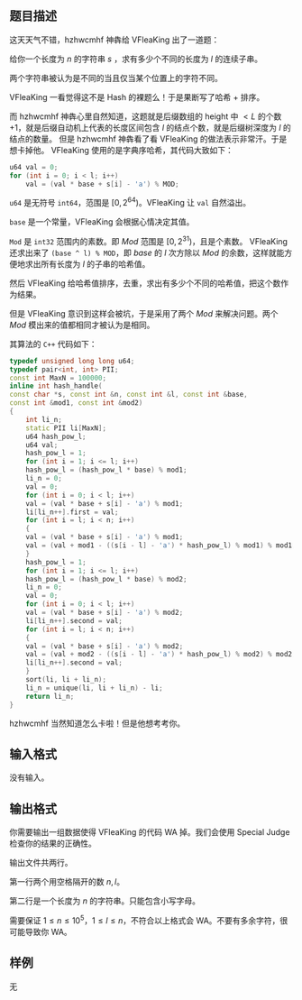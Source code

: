 ## 题目描述

这天天气不错，hzhwcmhf 神犇给 VFleaKing 出了一道题：

给你一个长度为 $n$ 的字符串 $s$ ，求有多少个不同的长度为 $l$ 的连续子串。

两个字符串被认为是不同的当且仅当某个位置上的字符不同。

VFleaKing 一看觉得这不是 Hash 的裸题么！于是果断写了哈希 + 排序。

而 hzhwcmhf 神犇心里自然知道，这题就是后缀数组的 height 中 $<L$ 的个数 $+ 1$，就是后缀自动机上代表的长度区间包含 $l$ 的结点个数，就是后缀树深度为 $l$ 的结点的数量。
但是 hzhwcmhf 神犇看了看 VFleaKing 的做法表示非常汗。于是想卡掉他。
VFleaKing 使用的是字典序哈希，其代码大致如下：
```cpp
u64 val = 0;
for (int i = 0; i < l; i++)
    val = (val * base + s[i] - 'a') % MOD;
```
`u64` 是无符号 `int64`，范围是 $[0, 2^{64})$。VFleaKing 让 `val` 自然溢出。

`base` 是一个常量，VFleaKing 会根据心情决定其值。

`Mod` 是 `int32` 范围内的素数。即 $Mod$ 范围是 $[0, 2^{31})$，且是个素数。
VFleaKing 还求出来了 `(base ^ l) % MOD`，即 $base$ 的 $l$ 次方除以 $Mod$ 的余数，这样就能方便地求出所有长度为 $l$ 的子串的哈希值。

然后 VFleaKing 给哈希值排序，去重，求出有多少个不同的哈希值，把这个数作为结果。

但是 VFleaKing 意识到这样会被坑，于是采用了两个 $Mod$ 来解决问题。两个 $Mod$ 模出来的值都相同才被认为是相同。

其算法的 `C++` 代码如下：
```cpp
typedef unsigned long long u64;
typedef pair<int, int> PII;
const int MaxN = 100000;
inline int hash_handle(
const char *s, const int &n, const int &l, const int &base,
const int &mod1, const int &mod2)
{
    int li_n;
    static PII li[MaxN];
    u64 hash_pow_l;
    u64 val;
    hash_pow_l = 1;
    for (int i = 1; i <= l; i++)
    hash_pow_l = (hash_pow_l * base) % mod1;
    li_n = 0;
    val = 0;
    for (int i = 0; i < l; i++)
    val = (val * base + s[i] - 'a') % mod1;
    li[li_n++].first = val;
    for (int i = l; i < n; i++)
    {
    val = (val * base + s[i] - 'a') % mod1;
    val = (val + mod1 - ((s[i - l] - 'a') * hash_pow_l) % mod1) % mod1; li[li_n++].first = val;
    }
    hash_pow_l = 1;
    for (int i = 1; i <= l; i++)
    hash_pow_l = (hash_pow_l * base) % mod2;
    li_n = 0;
    val = 0;
    for (int i = 0; i < l; i++)
    val = (val * base + s[i] - 'a') % mod2;
    li[li_n++].second = val;
    for (int i = l; i < n; i++)
    {
    val = (val * base + s[i] - 'a') % mod2;
    val = (val + mod2 - ((s[i - l] - 'a') * hash_pow_l) % mod2) % mod2;
    li[li_n++].second = val;
    }
    sort(li, li + li_n);
    li_n = unique(li, li + li_n) - li;
    return li_n;
}
```
hzhwcmhf 当然知道怎么卡啦！但是他想考考你。

## 输入格式

没有输入。

## 输出格式

你需要输出一组数据使得 VFleaKing 的代码 WA 掉。我们会使用 Special Judge 检查你的结果的正确性。

输出文件共两行。

第一行两个用空格隔开的数 $n,l$。

第二行是一个长度为 $n$ 的字符串。只能包含小写字母。

需要保证 $1\le n\le 10^5$，$1\le l\le n$，不符合以上格式会 WA。不要有多余字符，很可能导致你 WA。

## 样例

无